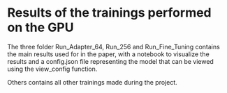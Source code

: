 # Results of the trainings performed on the GPU

The three folder Run_Adapter_64, Run_256 and Run_Fine_Tuning contains the main results used for in the paper, with a notebook to visualize the results and a config.json file representing the model that can be viewed using the view_config function.

Others contains all other trainings made during the project.
